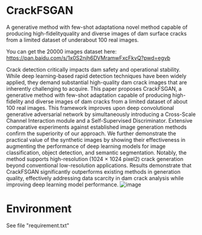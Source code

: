 # CrackFSGAN
A generative method with few-shot adaptationa novel method capable of producing high-fidelityquality and diverse images of dam surface cracks from a limited dataset of underabout 100 real images.

You can get the 20000 images dataset here:
https://pan.baidu.com/s/1x0S2njh6DVMramwFxcFkvQ?pwd=egvb 

Crack detection critically impacts dam safety and operational stability. While deep learning-based rapid detection techniques have been widely applied, they demand substantial high-quality dam crack images that are inherently challenging to acquire. This paper proposes CrackFSGAN, a generative method with few-shot adaptation capable of producing high-fidelity and diverse images of dam cracks from a limited dataset of about 100 real images. This framework improves upon deep convolutional generative adversarial network by simultaneously introducing a Cross-Scale Channel Interaction module and a Self-Supervised Discriminator. Extensive comparative experiments against established image generation methods confirm the superiority of our approach. We further demonstrate the practical value of the synthetic images by showing their effectiveness in augmenting the performance of deep learning models for image classification, object detection, and semantic segmentation. Notably, the method supports high-resolution (1024 × 1024 pixel2) crack generation beyond conventional low-resolution applications. Results demonstrate that CrackFSGAN significantly outperforms existing methods in generation quality, effectively addressing data scarcity in dam crack analysis while improving deep learning model performance.
![image](https://github.com/Zeuswaed1937/CrackFSGAN/blob/main/Fig_2_General%20research%20framework%20of%20the%20present%20study.emf)

# Environment
See file "requirement.txt"
